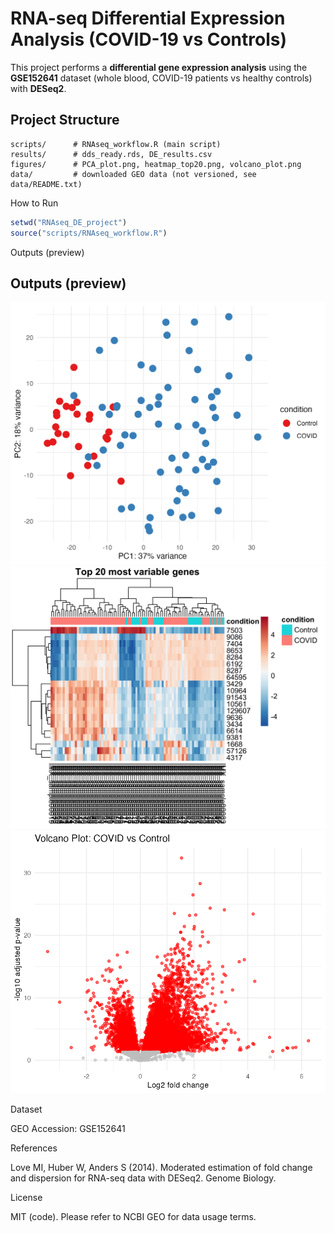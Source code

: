 # RNA-seq Differential Expression Analysis (COVID-19 vs Controls)

This project performs a **differential gene expression analysis** using the **GSE152641** dataset (whole blood, COVID-19 patients vs healthy controls) with **DESeq2**.

## Project Structure
```text
scripts/      # RNAseq_workflow.R (main script)
results/      # dds_ready.rds, DE_results.csv
figures/      # PCA_plot.png, heatmap_top20.png, volcano_plot.png
data/         # downloaded GEO data (not versioned, see data/README.txt)
```

How to Run

```r
setwd("RNAseq_DE_project")
source("scripts/RNAseq_workflow.R")
```

Outputs (preview)
## Outputs (preview)

![PCA](https://raw.githubusercontent.com/ChiaraTarenghi/RNAseq_DESeq2_COVID/main/figures/PCA_plot.png)
![Heatmap](https://raw.githubusercontent.com/ChiaraTarenghi/RNAseq_DESeq2_COVID/main/figures/heatmap_top20.png)
![Volcano](https://raw.githubusercontent.com/ChiaraTarenghi/RNAseq_DESeq2_COVID/main/figures/volcano_plot.png)

Dataset

GEO Accession: GSE152641

References

Love MI, Huber W, Anders S (2014). Moderated estimation of fold change and dispersion for RNA-seq data with DESeq2. Genome Biology.

License

MIT (code). Please refer to NCBI GEO for data usage terms.
